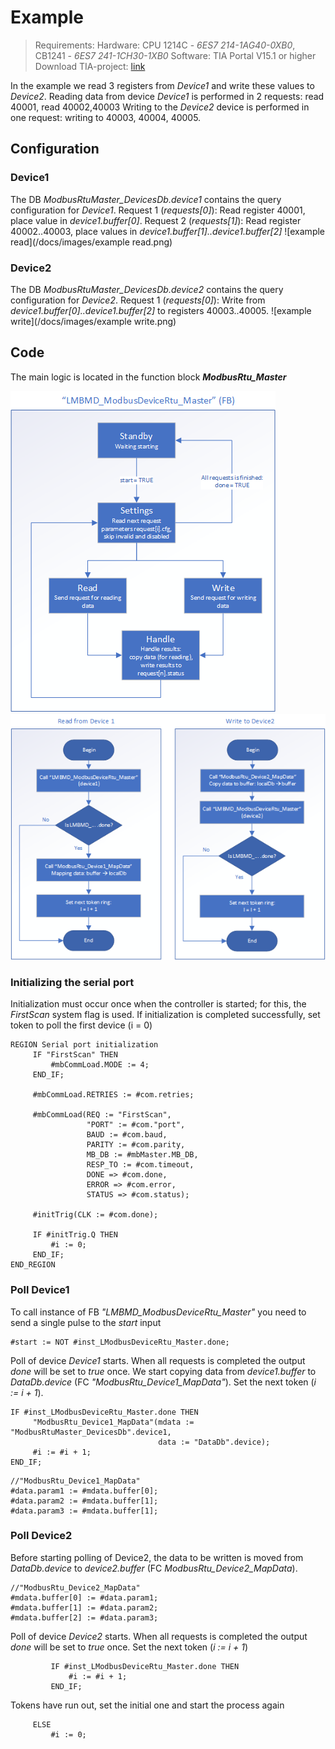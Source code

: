 # Example
> Requirements: 
> Hardware: CPU 1214C - *6ES7 214-1AG40-0XB0*, CB1241 - *6ES7 241-1CH30-1XB0*
> Software: TIA Portal V15.1 or higher
> Download TIA-project: [link](/tia/generated/LMBMD_ModbusDeviceRtu_0.0.4.zap15_1)

In the example we read 3 registers from *Device1* and write these values to *Device2*.
Reading data from device *Device1* is performed in 2 requests: read 40001, read 40002,40003
Writing to the *Device2* device is performed in one request: writing to 40003, 40004, 40005.

## Configuration
### Device1
The DB *ModbusRtuMaster_DevicesDb.device1* contains the query configuration for *Device1*.
Request 1 (*requests[0]*): Read register 40001, place value in *device1.buffer[0]*.
Request 2 (*requests[1]*): Read register 40002..40003, place values in *device1.buffer[1]..device1.buffer[2]*
![example read](/docs/images/example read.png)

### Device2
The DB *ModbusRtuMaster_DevicesDb.device2* contains the query configuration for *Device2*.
Request 1 (*requests[0]*): Write from *device1.buffer[0]..device1.buffer[2]* to registers 40003..40005.
![example write](/docs/images/example write.png)

## Code
The main logic is located in the function block ***ModbusRtu_Master***

![example read](/docs/images/ModbusDeviceRtu_Master.png)
![subroutines](/docs/images/subroutines.png)

### Initializing the serial port
Initialization must occur once when the controller is started; for this, the *FirstScan* system flag is used.
If initialization is completed successfully, set token to poll the first device (i = 0)

```
REGION Serial port initialization
     IF "FirstScan" THEN
         #mbCommLoad.MODE := 4;
     END_IF;
    
     #mbCommLoad.RETRIES := #com.retries;
    
     #mbCommLoad(REQ := "FirstScan",
                 "PORT" := #com."port",
                 BAUD := #com.baud,
                 PARITY := #com.parity,
                 MB_DB := #mbMaster.MB_DB,
                 RESP_TO := #com.timeout,
                 DONE => #com.done,
                 ERROR => #com.error,
                 STATUS => #com.status);
    
     #initTrig(CLK := #com.done);
    
     IF #initTrig.Q THEN
         #i := 0;
     END_IF;
END_REGION
```

### Poll Device1
To call instance of FB *"LMBMD_ModbusDeviceRtu_Master"* you need to send a single pulse to the *start* input

```
#start := NOT #inst_LModbusDeviceRtu_Master.done;
```

Poll of device *Device1* starts.
When all requests is completed the output *done* will be set to *true* once.
We start copying data from *device1.buffer* to *DataDb.device* (FC *"ModbusRtu_Device1_MapData"*).
Set the next token (*i := i + 1*).

```
IF #inst_LModbusDeviceRtu_Master.done THEN
     "ModbusRtu_Device1_MapData"(mdata := "ModbusRtuMaster_DevicesDb".device1,
                                 data := "DataDb".device);
     #i := #i + 1;
END_IF;
```

```
//"ModbusRtu_Device1_MapData"
#data.param1 := #mdata.buffer[0];
#data.param2 := #mdata.buffer[1];
#data.param3 := #mdata.buffer[1];
```


### Poll Device2
Before starting polling of Device2, the data to be written is moved from *DataDb.device* to *device2.buffer* (FC *ModbusRtu_Device2_MapData*).

```
//"ModbusRtu_Device2_MapData"
#mdata.buffer[0] := #data.param1;
#mdata.buffer[1] := #data.param2;
#mdata.buffer[2] := #data.param3;
```

Poll of device *Device2* starts.
When all requests is completed the output *done* will be set to *true* once.
Set the next token (*i := i + 1*)

```
         IF #inst_LModbusDeviceRtu_Master.done THEN
             #i := #i + 1;
         END_IF;
```

Tokens have run out, set the initial one and start the process again
```
     ELSE
         #i := 0;
```
